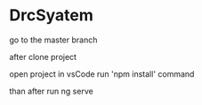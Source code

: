 # DrcSyatem

go to the master branch 

after clone project

open project in vsCode 
run 'npm install' command

than after run
ng serve 
